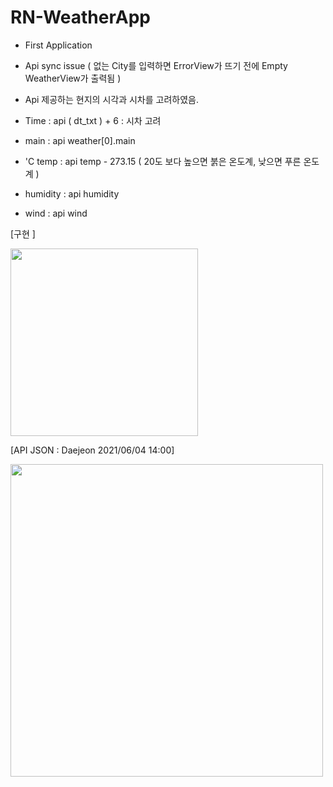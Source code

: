 # RN-WeatherApp
 - First Application
 - Api sync issue ( 없는 City를 입력하면 ErrorView가 뜨기 전에 Empty WeatherView가 출력됨 )
 - Api 제공하는 현지의 시각과 시차를 고려하였음.


 - Time : api  ( dt_txt ) + 6 : 시차 고려
 - main : api weather[0].main
 - 'C temp : api temp - 273.15    ( 20도 보다 높으면 붉은 온도계, 낮으면 푸른 온도계 )
 - humidity : api humidity
 - wind : api wind




[구현 ]

<img src="https://user-images.githubusercontent.com/73640793/120756480-42914300-c54a-11eb-9b82-84ebc3de18f2.gif" width="300" >




[API JSON : Daejeon 2021/06/04 14:00]

<img src="https://user-images.githubusercontent.com/73640793/120752521-d19b5c80-c544-11eb-92c6-3eec06ec91e5.png" width="500" >

